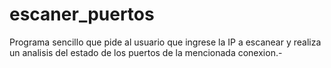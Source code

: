 # escaner_puertos
Programa sencillo que pide al usuario que ingrese la IP a escanear y realiza un analisis del estado de los puertos de la mencionada conexion.-
